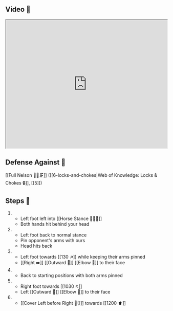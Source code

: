 ## Video 🎥

<iframe src="https://www.youtube.com/embed/5b14B_1sQi8" width="100%" height="400"></iframe>

## Defense Against 🤺

[[Full Nelson 🤼‍♂️🗜️]] ([[6-locks-and-chokes|Web of Knowledge: Locks & Chokes 🔒]], [[5]])

## Steps 👣

1. - Left foot left into [[Horse Stance 🏇🧍‍♂️]]
    - Both hands hit behind your head
2. - Left foot back to normal stance
    - Pin opponent's arms with ours
    - Head hits back
3. - Left foot towards [[130 ↗️]] while keeping their arms pinned
    - [[Right ➡️]] [[Outward 🔼]] [[Elbow 💪]] to their face
4. - Back to starting positions with both arms pinned
5. - Right foot towards [[1030 ↖️]]
    - Left [[Outward 🔼]] [[Elbow 💪]] to their face
6. - [[Cover Left before Right 🦶🔃]] towards [[1200 ⬆️]]
